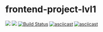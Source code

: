 # frontend-project-lvl1
<a href="https://codeclimate.com/github/kadyrov2010/frontend-project-lvl1/maintainability"><img src="https://api.codeclimate.com/v1/badges/e0193636842bd859c3eb/maintainability" /></a>
<a href="https://codeclimate.com/github/kadyrov2010/frontend-project-lvl1/test_coverage"><img src="https://api.codeclimate.com/v1/badges/e0193636842bd859c3eb/test_coverage" /></a>
[![Build Status](https://travis-ci.com/kadyrov2010/frontend-project-lvl1.svg?branch=master)](https://travis-ci.com/kadyrov2010/frontend-project-lvl1)
[![asciicast](https://asciinema.org/a/girUfuYZy21C2So8vjK6yaREM.svg)](https://asciinema.org/a/girUfuYZy21C2So8vjK6yaREM)
[![asciicast](https://asciinema.org/a/XYk8YOiWRh9B1KLLx0PFIFIvc.svg)](https://asciinema.org/a/XYk8YOiWRh9B1KLLx0PFIFIvc)